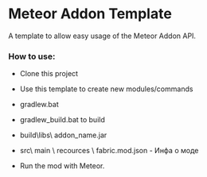 # Meteor Addon Template

A template to allow easy usage of the Meteor Addon API.

### How to use:  
- Clone this project
- Use this template to create new modules/commands

- gradlew.bat
- gradlew_build.bat to build
- build\libs\ addon_name.jar 

- src\ main \ recources \ fabric.mod.json - Инфа о моде

- Run the mod with Meteor.